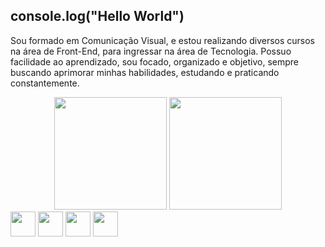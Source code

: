 ## console.log("Hello World")

Sou formado em Comunicação Visual, e estou realizando diversos cursos na área de Front-End, para ingressar na área de Tecnologia. 
Possuo facilidade ao aprendizado, sou focado, organizado e objetivo, sempre buscando aprimorar minhas habilidades, estudando e praticando constantemente.
<br>

<div align="center">
  <img height="180em" src="https://github-readme-stats.vercel.app/api?username=GustavoCMonteiro&show_icons=true&theme=dark"/>
  <img height="180em" src="https://github-readme-stats.vercel.app/api/top-langs/?username=GustavoCMonteiro&layout=compact"/>
</div>

<div>
  <img height="40em" src="https://img.shields.io/badge/HTML5-E34F26?style=for-the-badge&logo=html5&logoColor=white"/>
  <img height="40em" src="https://img.shields.io/badge/CSS3-1572B6?style=for-the-badge&logo=css3&logoColor=white"/>
  <img height="40em" src="https://img.shields.io/badge/React-20232A?style=for-the-badge&logo=react&logoColor=61DAFB"/>
  <img height="40m" src="https://img.shields.io/badge/Sass-CC6699?style=for-the-badge&logo=sass&logoColor=white"/>
</div>
